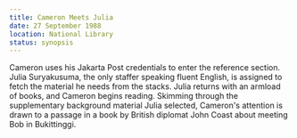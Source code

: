 ```yaml
---
title: Cameron Meets Julia
date: 27 September 1988 
location: National Library
status: synopsis
---
```


Cameron uses his Jakarta Post credentials to enter the reference section. Julia Suryakusuma, the only staffer speaking fluent English, is assigned to fetch the material he needs from the stacks. Julia returns with an armload of books, and Cameron begins reading. Skimming through the supplementary background material Julia selected, Cameron's attention is drawn to a passage in a book by British diplomat John Coast about meeting Bob in Bukittinggi.
